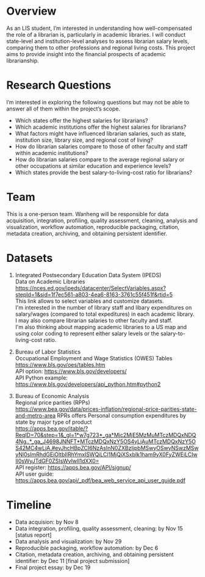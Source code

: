 # Overview
As an LIS student, I’m interested in understanding how well-compensated the role of a librarian is, particularly in academic libraries. I will conduct state-level and institution-level analyses to assess librarian salary levels, comparing them to other professions and regional living costs. This project aims to provide insight into the financial prospects of academic librarianship. 

# Research Questions
I’m interested in exploring the following questions but may not be able to answer all of them within the project’s scope.
- Which states offer the highest salaries for librarians?
- Which academic institutions offer the highest salaries for librarians?
- What factors might have influenced librarian salaries, such as state, institution size, library size, and regional cost of living?
- How do librarian salaries compare to those of other faculty and staff within academic institutions?
- How do librarian salaries compare to the average regional salary or other occupations at similar education and experience levels?
- Which states provide the best salary-to-living-cost ratio for librarians?

# Team
This is a one-person team. Wanheng will be responsible for data acquisition, integration, profiling, quality assessment, cleaning, analysis and visualization, workflow automation, reproducible packaging, citation, metadata creation, archiving, and obtaining persistent identifier.

# Datasets
1. Integrated Postsecondary Education Data System (IPEDS) <br>
Data on Academic Libraries <br>
https://nces.ed.gov/ipeds/datacenter/SelectVariables.aspx?stepId=1&sid=1f7ec561-a803-4ea6-8163-3761c55f451f&rtid=5 <br>
This link allows to select variables and customize datasets. <br>
I'm interested in the number of library staff and libary expenditures on salary/wages (compared to total expeditures) in each academic library. <br>
I may also compare librarian salaries to other faculty and staff. <br>
I'm also thinking about mapping academic libraries to a US map and using color coding to represent either salary levels or the salary-to-living-cost ratio. <br>

2. Bureau of Labor Statistics <br>
Occupational Employment and Wage Statistics (OWES) Tables <br>
https://www.bls.gov/oes/tables.htm <br>
API option: https://www.bls.gov/developers/ <br>
API Python example: https://www.bls.gov/developers/api_python.htm#python2 <br>

3. Bureau of Economic Analysis <br>
Regional price parities (RPPs) <br>
https://www.bea.gov/data/prices-inflation/regional-price-parities-state-and-metro-area
RPRs offers Personal consumption expenditures by state by major type of product <br>
https://apps.bea.gov/itable/?ReqID=70&step=1&_gl=1*w7g723*_ga*Mjc2MjE5MzMuMTczMDQxNDQ4Ng..*_ga_J4698JNNFT*MTczMDQxNzY5OS4yLjAuMTczMDQxNzY5OS42MC4wLjA.#eyJhcHBpZCI6NzAsInN0ZXBzIjpbMSwyOSwyNSwzMSwyNl0sImRhdGEiOltbIlRhYmxlSWQiLCI1MjQiXSxbIk1ham9yX0FyZWEiLCIwIl0sWyJTdGF0ZSIsWyIwIl1dXX0= <br>
API register: https://apps.bea.gov/API/signup/ <br>
API user guide: https://apps.bea.gov/api/_pdf/bea_web_service_api_user_guide.pdf

# Timeline
- Data acquision: by Nov 8
- Data integration, profiling, quality assessment, cleaning: by Nov 15 [status report]
- Data analysis and visualization: by Nov 29
- Reproducible packaging, workflow automation: by Dec 6
- Citation, metadata creation, archiving, and obtaining persistent identifier: by Dec 11 [final project submission]
- Final project essay: by Dec 19